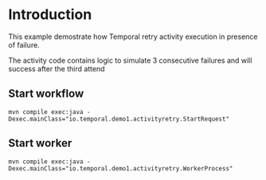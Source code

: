 # Introduction

This example demostrate how Temporal retry activity execution in presence of failure. 

The activity code contains logic to simulate 3 consecutive failures and will success after the 
third attend

## Start workflow
`mvn compile exec:java -Dexec.mainClass="io.temporal.demo1.activityretry.StartRequest"`

## Start worker
`mvn compile exec:java -Dexec.mainClass="io.temporal.demo1.activityretry.WorkerProcess"`

